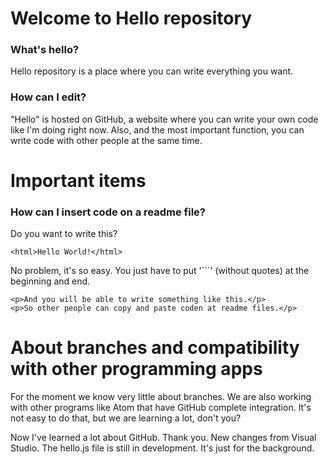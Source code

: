 # Welcome to Hello repository
### What's hello?
Hello repository is a place where you can write everything you want.

### How can I edit?
"Hello" is hosted on GitHub, a website where you can write your own code like I'm doing right now. Also, and the most important function, you can write code with other people at the same time.

# Important items
### How can I insert code on a readme file?
Do you want to write this?

```<html>Hello World!</html>```

No problem, it's so easy. You just have to put '```' (without quotes) at the beginning and end.

```
<p>And you will be able to write something like this.</p>
<p>So other people can copy and paste coden at readme files.</p>
```

# About branches and compatibility with other programming apps
For the moment we know very little about branches. We are also working with other programs like Atom that have GitHub complete integration. It's not easy to do that, but we are learning a lot, don't you?

Now I've learned a lot about GitHub. Thank you. New changes from Visual Studio. The hello.js file is still in development. It's just for the background.
